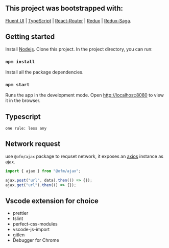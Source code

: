## This project was bootstrapped with:

[Fluent UI](https://developer.microsoft.com/en-us/fluentui#/get-started) |
[TypeScript](https://www.typescriptlang.org/) |
[React-Router](https://reacttraining.com/react-router/web/guides/quick-start) |
[Redux](https://redux.js.org/) |
[Redux-Saga](https://redux-saga.js.org/).

## Getting started

Install [Nodejs](https://nodejs.org/en/).
Clone this project.
In the project directory, you can run:

### `npm install`

Install all the package dependencies.

### `npm start`

Runs the app in the development mode.
Open [http://localhost:8080](http://localhost:8080) to view it in the browser.

## Typescript

`one rule: less any`

## Network request

use `@ofm/ajax` package to requset network, it exposes an [axios](https://github.com/axios/axios) instance as ajax.

```javascript
import { ajax } from "@ofm/ajax";

ajax.post("url", data).then(() => {});
ajax.get("url").then(() => {});
```

## Vscode extension for choice

- prettier
- tslint
- perfect-css-modules
- vscode-js-import
- gitlen
- Debugger for Chrome
